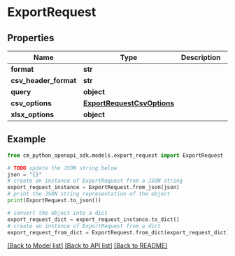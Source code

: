 # ExportRequest


## Properties

Name | Type | Description | Notes
------------ | ------------- | ------------- | -------------
**format** | **str** |  | 
**csv_header_format** | **str** |  | [optional] 
**query** | **object** |  | 
**csv_options** | [**ExportRequestCsvOptions**](ExportRequestCsvOptions.md) |  | [optional] 
**xlsx_options** | **object** |  | [optional] 

## Example

```python
from cm_python_openapi_sdk.models.export_request import ExportRequest

# TODO update the JSON string below
json = "{}"
# create an instance of ExportRequest from a JSON string
export_request_instance = ExportRequest.from_json(json)
# print the JSON string representation of the object
print(ExportRequest.to_json())

# convert the object into a dict
export_request_dict = export_request_instance.to_dict()
# create an instance of ExportRequest from a dict
export_request_from_dict = ExportRequest.from_dict(export_request_dict)
```
[[Back to Model list]](../README.md#documentation-for-models) [[Back to API list]](../README.md#documentation-for-api-endpoints) [[Back to README]](../README.md)


